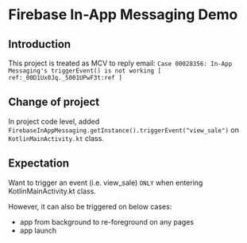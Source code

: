 # Firebase In-App Messaging Demo

## Introduction

This project is treated as MCV to reply email: `Case 00028356: In-App Messaging's triggerEvent() is not working [ ref:_00D1Ux0Jq._5001UPwF3t:ref ]`

## Change of project

In project code level, added `FirebaseInAppMessaging.getInstance().triggerEvent("view_sale")` on `KotlinMainActivity.kt` class.

## Expectation

Want to trigger an event (i.e. view_sale) `ONLY` when entering KotlinMainActivity.kt class. 

However, it can also be triggered on below cases: 
- app from background to re-foreground on any pages
- app launch